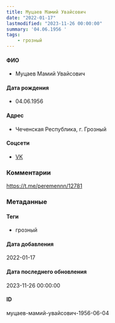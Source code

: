 ```yaml
---
title: Муцаев Мамий Увайсович
date: "2022-01-17"
lastmodified: "2023-11-26 00:00:00"
summary: '04.06.1956 '
tags: 
    - грозный
---
```

<!--# pp1-->
<!--## Фигурант-->
<!--### Личные данные-->
#### ФИО
- Муцаев Мамий Увайсович
#### Дата рождения
- 04.06.1956
#### Адрес
- Чеченская Республика, г. Грозный
#### Соцсети
- [VK](https://vk.com/id236091970)
### Комментарии
https://t.me/peremennn/12781
### Метаданные
#### Теги
- грозный
#### Дата добавления
2022-01-17
#### Дата последнего обновления
2023-11-26 00:00:00
#### ID
муцаев-мамий-увайсович-1956-06-04
<!--## END;-->
